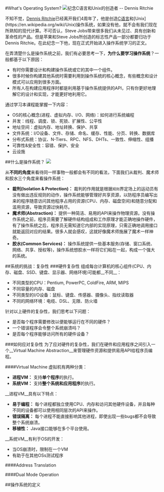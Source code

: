 #What's Operating System?
![纪念C语言和Unix的创造者 -- Dennis Ritchie](https://raw.githubusercontent.com/samlaudev/Learning-Operating-Systems/master/Blogs/2015-10-12/Dennis-Ritchie.jpg)

不知不觉，[Dennis Ritchie](https://en.wikipedia.org/wiki/Dennis_Ritchie)已经离开我们4周年了，他是创造[C语言](https://en.wikipedia.org/wiki/C_(programming_language))和[Unix](https://en.wikipedia.org/wiki/Unix)操作系统，如果没有他，就不会有我们现在所熟知的现代计算。不可否认，Steve Jobs带来很多我们从未见过、具有创新和革命性的产品。但是苹果和Steve Jobs所创造的标志性产品一部分都要归功于Dennis Ritchie。在此纪念一下他，现在正式开始进入操作系统学习的正文。


在弄清楚什么是操作系统之前，我们有必要思考一下，**为什么要学习操作系统**？一般都基于以下原因：

* 有时你需要设计和构建操作系统或它的其中一个组件。
* 很多时候你构建其他系统时需要利用到操作系统的核心概念，有些概念和设计模式可以应用到很多方面。
* 所有人在构建应用程序时都是利用基于操作系统提供的API，只有你更好地理解它的设计和实现，才能更好地利用它。

通过学习本课程能掌握一下内容：

* OS的核心概念(进程、虚拟内存、I/O、网络)：如何进行系统编程
* 并发：线程、调度、锁、死锁、扩展性、公平性
* 地址空间：虚拟内存、地址转换、保护、共享
* 文件系统：I/O设备、文件、存储、命名、缓存、性能、分页、转换、数据库
* 分布式系统：协议、N-Tiers、RPC、NFS、DHTs、一致性、伸缩性、组播
* 可靠性&安全性：容错、保护、安全
* 云设施

##什么是操作系统？
![](https://raw.githubusercontent.com/samlaudev/Learning-Operating-Systems/master/Blogs/2015-10-12/OS-Role.png)

从**不同的角度**来看待同一样事物一般都会有不同的看法，下面我们从裁判、魔术师和胶水三个角度来看操作系统：

* __裁判(Isolation & Protection)：__ 裁判的作用就是根据`规则`界定场上的运动员有没有做出违反规则的动作，操作系统能够管理好共享资源，以防程序员编写出来的程序随意访问其他程序占用的资源(CPU、内存、磁盘空间)和随意分配和滥用资源，导致资源过快耗尽。
* __魔术师(Abstraction)：__ 提供一种简洁、易用的API来操作物理资源。没有操作系统之前，程序员需要了解硬件结构组成和工作原理才能正确地操作硬件，有了操作系统之后，程序员无需知道它内部的实现原理，只需正确地调用接口就能返回对应的结果。很多人就会感叹，这就好像魔术师施展了魔术一样神奇。
* __胶水(Common Services)：__ 操作系统提供一些基本服务(存储、窗口系统、网络、共享、授权等)，操作系统想胶水一样将它们粘在一起，构成一个强大的系统。


##系统的挑战：复杂性
###硬件复杂性
组成每台计算机的核心组件(CPU、内存、磁盘、SSD、键盘、显示器、网络环境)可能都__不同__：

* 不同类型的CPU：Pentium, PowerPC, ColdFire, ARM, MIPS
* 不同容量的内存、磁盘
* 不同类型的I/O设备：鼠标、键盘、传感器、摄像头、指纹读取器
* 不同的网络环境：电缆、DSL、无限、防火墙

针对以上硬件的复杂性，我们思考以下问题：

* 是否每个程序需要修改以便能够运行在不同的硬件？
* 一个错误程序会令整个系统崩溃吗？
* 是否每个程序能够访问所有的硬件设备？

###如何应对复杂性
为了应对硬件的复杂性，我们在硬件和应用程序之间引入一个__Virtual Machine Abstraction__来管理硬件资源和提供易用API给程序员编程。

####Virtual Machine
虚拟机有两种分类：

* __进程VM：__ 支持**单个程序**的执行。
* __系统VM：__ 支持**整个系统和应用程序**的执行。

__进程VM__具有以下特点：

* __易于编程：__ 每个进程都独立使用CPU、内存和访问其他硬件设备，并且每种不同的设备都可以使用相同层次的API来操作。
* __错误隔离：__ 每个进程不能直接影响其他进程，即使出现一些bugs都不会导致整个系统崩溃。
* __移植性：__ Java接口能够在多个平台使用。

__系统VM__有利于OS的开发：

* 当OS崩溃时，限制在一个VM
* 有助于在其他OSs测试程序



####Address Translation
	

####Dual Mode Operation


##操作系统的定义
